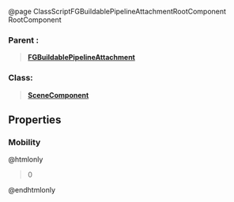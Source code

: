 @page ClassScriptFGBuildablePipelineAttachmentRootComponent RootComponent
### Parent :
<b><a href="_class_script_f_g_buildable_pipeline_attachment.html"><blockquote>FGBuildablePipelineAttachment</blockquote></a></b>
### Class:
<b><a href="_class_script_scene_component.html"><blockquote>SceneComponent</blockquote></a></b>
## Properties
### Mobility
@htmlonly
<blockquote>0</blockquote>
@endhtmlonly

